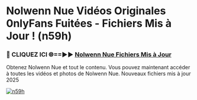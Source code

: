 # Nolwenn Nue Vidéos Originales 0nlyFans Fuitées - Fichiers Mis à Jour ! (n59h)

<h3>🔴 CLIQUEZ ICI 🌐==►► <a href="https://tinyurl.com/2pmr4ezf" rel="nofollow">Nolwenn Nue Fichiers Mis à Jour</a></h3>

Obtenez Nolwenn Nue et tout le contenu. Vous pouvez maintenant accéder à toutes les vidéos et photos de Nolwenn Nue. Nouveaux fichiers mis à jour 2025

[![n59h](https://i.imgur.com/6SNvagu.gif)](https://tinyurl.com/2pmr4ezf)
